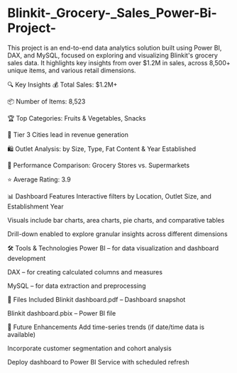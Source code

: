 # Blinkit-_Grocery-_Sales_Power-Bi-Project-
This project is an end-to-end data analytics solution built using Power BI, DAX, and MySQL, focused on exploring and visualizing Blinkit's grocery sales data. It highlights key insights from over $1.2M in sales, across 8,500+ unique items, and various retail dimensions.

🔍 Key Insights
💰 Total Sales: $1.2M+

📦 Number of Items: 8,523

🏆 Top Categories: Fruits & Vegetables, Snacks

📍 Tier 3 Cities lead in revenue generation

🛍️ Outlet Analysis: by Size, Type, Fat Content & Year Established

🛒 Performance Comparison: Grocery Stores vs. Supermarkets

⭐ Average Rating: 3.9

📊 Dashboard Features
Interactive filters by Location, Outlet Size, and Establishment Year

Visuals include bar charts, area charts, pie charts, and comparative tables

Drill-down enabled to explore granular insights across different dimensions

🛠 Tools & Technologies
Power BI – for data visualization and dashboard development

DAX – for creating calculated columns and measures

MySQL – for data extraction and preprocessing

📁 Files Included
Blinkit dashboard.pdf – Dashboard snapshot

Blinkit dashboard.pbix – Power BI file

🚀 Future Enhancements
Add time-series trends (if date/time data is available)

Incorporate customer segmentation and cohort analysis

Deploy dashboard to Power BI Service with scheduled refresh  
